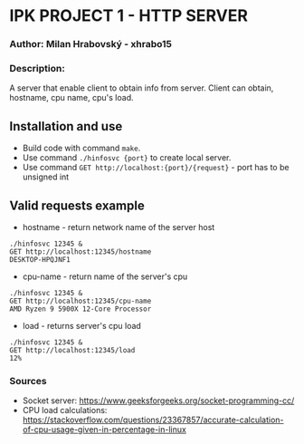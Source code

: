 # IPK PROJECT 1 - HTTP SERVER

### Author: Milan Hrabovský - xhrabo15

### Description:
A server that enable client to obtain info from server. Client can obtain, hostname, cpu name, cpu's load. 

## Installation and use

* Build code with command ```make```.
* Use command ```./hinfosvc {port}``` to create local server.
* Use command ```GET http://localhost:{port}/{request}``` - port has to be unsigned int

## Valid requests example

* hostname - return network name of the server host
```
./hinfosvc 12345 &
GET http://localhost:12345/hostname
DESKTOP-HPQJNF1
```
* cpu-name - return name of the server's cpu
```
./hinfosvc 12345 &
GET http://localhost:12345/cpu-name
AMD Ryzen 9 5900X 12-Core Processor
```
* load - returns server's cpu load
```
./hinfosvc 12345 &
GET http://localhost:12345/load
12%
```

### Sources
* Socket server: https://www.geeksforgeeks.org/socket-programming-cc/
* CPU load calculations: https://stackoverflow.com/questions/23367857/accurate-calculation-of-cpu-usage-given-in-percentage-in-linux